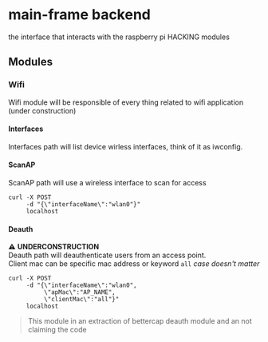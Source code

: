 # main-frame backend
the interface that interacts with the raspberry pi HACKING modules

## Modules

### Wifi
Wifi module will be responsible of every thing related to wifi application (under construction)

#### Interfaces
Interfaces path will list device wirless interfaces, think of it as iwconfig.

#### ScanAP
ScanAP path will use a wireless interface to scan for access 
```console
curl -X POST 
     -d "{\"interfaceName\":"wlan0"}"
     localhost
```

#### Deauth
:warning: __UNDERCONSTRUCTION__\
Deauth path will deauthenticate users from an access point.\
Client mac can be specific mac address or keyword `all` *case doesn't matter*

```console
curl -X POST 
     -d "{\"interfaceName\":"wlan0",
          \"apMac\":"AP_NAME",
          \"clientMac\":"all"}"
     localhost
```



>This module in an extraction of bettercap deauth module and an not claiming the code
